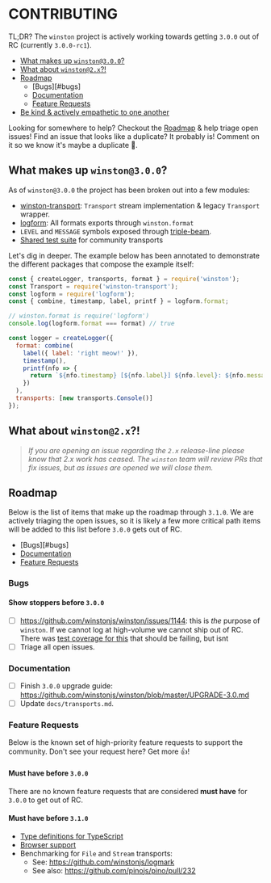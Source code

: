 # CONTRIBUTING

TL;DR? The `winston` project is actively working towards getting `3.0.0` out of RC (currently `3.0.0-rc1`). 

- [What makes up `winston@3.0.0`?](#what-makes-up-winston-3.0.0)
- [What about `winston@2.x`?!](#what-about-winston-2.x)
- [Roadmap](#roadmap)
   - [Bugs][#bugs]
   - [Documentation](#documentation)
   - [Feature Requests](#feature-requests)
- [Be kind & actively empathetic to one another](CODE_OF_CONDUCT.md)

Looking for somewhere to help? Checkout the [Roadmap](#roadmap) & help triage open issues! Find an issue that looks like a duplicate? It probably is! Comment on it so we know it's maybe a duplicate 🙏.

## What makes up `winston@3.0.0`?

As of `winston@3.0.0` the project has been broken out into a few modules:

- [winston-transport]: `Transport` stream implementation & legacy `Transport` wrapper.
- [logform]: All formats exports through `winston.format` 
- `LEVEL` and `MESSAGE` symbols exposed through [triple-beam].
- [Shared test suite][abstract-winston-transport] for community transports 

Let's dig in deeper. The example below has been annotated to demonstrate the different packages that compose the example itself:

``` js
const { createLogger, transports, format } = require('winston');
const Transport = require('winston-transport');
const logform = require('logform');
const { combine, timestamp, label, printf } = logform.format;

// winston.format is require('logform')
console.log(logform.format === format) // true

const logger = createLogger({
  format: combine(
    label({ label: 'right meow!' }),
    timestamp(),
    printf(nfo => {
      return `${nfo.timestamp} [${nfo.label}] ${nfo.level}: ${nfo.message}`;
    })
  ),
  transports: [new transports.Console()]
});
```


## What about `winston@2.x`?!

> _If you are opening an issue regarding the `2.x` release-line please know that 2.x work has ceased. The `winston` team will review PRs that fix issues, but as issues are opened we will close them._

## Roadmap

Below is the list of items that make up the roadmap through `3.1.0`. We are actively triaging the open issues, so it is likely a few more critical path items will be added to this list before `3.0.0` gets out of RC.

- [Bugs][#bugs]
- [Documentation](#documentation)
- [Feature Requests](#feature-requests)

### Bugs

#### Show stoppers before `3.0.0`

- [ ] https://github.com/winstonjs/winston/issues/1144: this is _the_ purpose of `winston`. If we cannot log at high-volume we cannot ship out of RC. There was [test coverage for this][stress-test] that should be failing, but isnt
- [ ] Triage all open issues.

### Documentation

- [ ] Finish `3.0.0` upgrade guide: https://github.com/winstonjs/winston/blob/master/UPGRADE-3.0.md
- [ ] Update `docs/transports.md`.

### Feature Requests

Below is the known set of high-priority feature requests to support the community. Don't see your request here? Get more 👍!

#### Must have before `3.0.0`

There are no known feature requests that are considered **must have** for `3.0.0` to get out of RC. 

#### Must have before `3.1.0`

- [Type definitions for TypeScript](https://github.com/winstonjs/winston/issues/1096)
- [Browser support](https://github.com/winstonjs/winston/issues/287)
- Benchmarking for `File` and `Stream` transports:
   - See: https://github.com/winstonjs/logmark
   - See also: https://github.com/pinojs/pino/pull/232

[winston-transport]: https://github.com/winstonjs/winston-transport
[logform]: https://github.com/winstonjs/logform
[triple-beam]: https://github.com/winstonjs/triple-beam
[abstract-winston-transport]: https://github.com/winstonjs/abstract-winston-transport
[stress-test]: https://github.com/winstonjs/winston/blob/master/test/transports/file-stress.test.js
